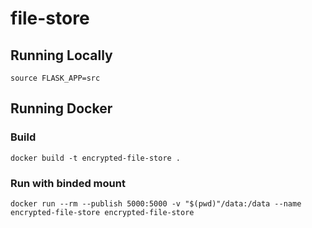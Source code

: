 # file-store

## Running Locally

`source FLASK_APP=src`

## Running Docker

### Build

`docker build -t encrypted-file-store .`

### Run with binded mount

`docker run --rm --publish 5000:5000 -v "$(pwd)"/data:/data --name encrypted-file-store encrypted-file-store`
